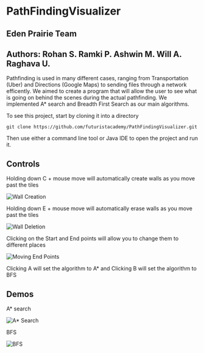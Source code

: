 # PathFindingVisualizer 

## Eden Prairie Team

## Authors: Rohan S. Ramki P. Ashwin M. Will A. Raghava U.

Pathfinding is used in many different cases, ranging from Transportation (Uber) and Directions (Google Maps) to sending files through a network efficently. We aimed to create a program that will allow the user to see what is going on behind the scenes during the actual pathfinding. We implemented A* search and Breadth First Search as our main algorithms. 

To see this project, start by cloning it into a directory

```
git clone https://github.com/futuristacademy/PathFindingVisualizer.git
```
Then use either a command line tool or Java IDE to open the project and run it.

## Controls

Holding down C + mouse move will automatically create walls as you move past the tiles

![Wall Creation](https://im3.ezgif.com/tmp/ezgif-3-70f4f2adef7a.gif)

Holding down E + mouse move will automatically erase walls as you move past the tiles

![Wall Deletion](https://im3.ezgif.com/tmp/ezgif-3-d67d55c153bb.gif)

Clicking on the Start and End points will allow you to change them to different places

![Moving End Points](https://im3.ezgif.com/tmp/ezgif-3-7333a0ee4d73.gif)

Clicking A will set the algorithm to A* and Clicking B will set the algorithm to BFS

## Demos

A* search

![A* Search](https://im3.ezgif.com/tmp/ezgif-3-082e8fd0602c.gif)

BFS

![BFS](https://im3.ezgif.com/tmp/ezgif-3-504f1492e778.gif)





